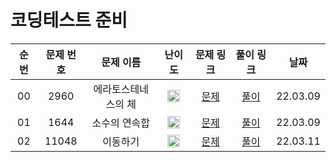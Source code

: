 # 코딩테스트 준비


| 순번 | 문제 번호 |    문제 이름    |                                        난이도               |                   문제 링크                   |                                                 풀이 링크                                                 | 날짜
| :--: | :-------: | :-------------: | :-----------------------------------------------------------------------------------: | :-------------------------------------------: | :-------------------------------------------------------------------------------------------------------: | :----: |
|  00  |   2960   |     에라토스테네스의 체     | <img width="20" height="20" src="https://d2gd6pc034wcta.cloudfront.net/tier/7.svg"/>  | [문제](https://www.acmicpc.net/problem/2960) | [풀이](https://github.com/benny1020/CodingTest/blob/main/BruteForce/boj2960.cpp) | 22.03.09|
|  01  |   1644   |     소수의 연속합     | <img width="20" height="20" src="https://d2gd6pc034wcta.cloudfront.net/tier/13.svg"/>  | [문제](https://www.acmicpc.net/problem/1644) | [풀이](https://github.com/benny1020/CodingTest/blob/main/BruteForce/boj1644.cpp) | 22.03.09|
|  02  |   11048   |     이동하기     | <img width="20" height="20" src="https://d2gd6pc034wcta.cloudfront.net/tier/10.svg"/>  | [문제](https://www.acmicpc.net/problem/11048) | [풀이](https://github.com/benny1020/CodingTest/blob/main/Dynamic/boj11048.cpp) | 22.03.11|
